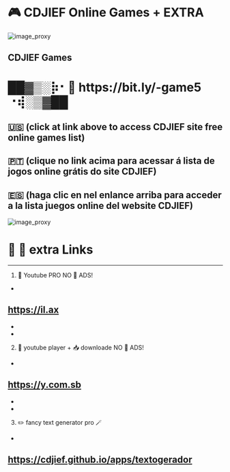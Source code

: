 
# 🎮 CDJIEF Online Games + EXTRA

![image_proxy](https://i.postimg.cc/ZnRG5dP3/CDJIEFGAMES1.png)


CDJIEF Games 
--------------

<body>
 <h1>  ██▓▒­░⡷⠂🔗 https://bit.ly/-game5 ⠐⢾░▒­▓██ </h1>
 </body>




🇺🇸  (click at link above to access CDJIEF site free online games list) 
-
🇵🇹  (clique no link acima para acessar á lista de jogos online grátis do site CDJIEF) 
-
🇪🇸  (haga clic en nel enlance arriba para acceder a la lista juegos online del website CDJIEF)
-


 ![image_proxy](https://i.postimg.cc/kM8ZdK8s/gtl.png)
 
 
 
 # 🔗 🦜 extra Links
 ----------------
 
 1. 🎈 Youtube PRO NO 🛑 ADS!
-
https://il.ax
-
-
-
 2. 🧰 youtube player + 📥 downloade NO 🛑 ADS!
-
https://y.com.sb
-
-
-
3. ✏️ fancy text generator pro 🪄
-
https://cdjief.github.io/apps/textogerador
-
